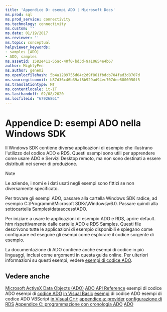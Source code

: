 ```yaml
---
title: 'Appendice D: esempi ADO | Microsoft Docs'
ms.prod: sql
ms.prod_service: connectivity
ms.technology: connectivity
ms.custom: ''
ms.date: 01/19/2017
ms.reviewer: ''
ms.topic: conceptual
helpviewer_keywords:
- samples [ADO]
- ADO, samples
ms.assetid: 1582e411-55ac-40f0-bd3d-9a10654e4b67
author: MightyPen
ms.author: genemi
ms.openlocfilehash: 5b4a1289755d04c2d9f861fbdcb704fad3d8707d
ms.sourcegitcommit: b87d36c46b39af8b929ad94ec707dee8800950f5
ms.translationtype: MT
ms.contentlocale: it-IT
ms.lasthandoff: 02/08/2020
ms.locfileid: "67926861"
---
```

# <a name="appendix-d-ado-samples-in-the-windows-sdk"></a>Appendice D: esempi ADO nella Windows SDK
Il Windows SDK contiene diverse applicazioni di esempio che illustrano l'utilizzo del codice ADO e RDS. Questi esempi sono utili per apprendere come usare ADO e Servizi Desktop remoto, ma non sono destinati a essere distribuiti nei server di produzione.

> [!NOTE]
>  Le aziende, i nomi e i dati usati negli esempi sono fittizi se non diversamente specificato.

 Per trovare gli esempi ADO, passare alla cartella Windows SDK radice, ad esempio C:\Programmi\Microsoft SDKs\Windows\v6.0. Passare quindi alla sottocartella Samples\dataaccess\ADO.

 Per iniziare a usare le applicazioni di esempio ADO e RDS, aprire default. htm rispettivamente dalle cartelle ADO e RDS Samples. Questi file descrivono tutte le applicazioni di esempio disponibili e spiegano come configurare ed eseguire gli esempi come esplorare il codice sorgente di esempio.

 La documentazione di ADO contiene anche esempi di codice in più linguaggi, inclusi come argomenti in questa guida online. Per ulteriori informazioni su questi esempi, vedere [esempi di codice ADO](../../../ado/reference/ado-api/ado-code-examples.md).

## <a name="see-also"></a>Vedere anche
 [Microsoft ActiveX Data Objects (ADO)](../../../ado/microsoft-activex-data-objects-ado.md) [ADO API Reference](../../../ado/reference/ado-api/ado-api-reference.md) esempi di codice ADO esempi di [codice ADO](../../../ado/reference/ado-api/ado-code-examples.md) [in Visual Basic](../../../ado/reference/ado-api/ado-code-examples-in-visual-basic.md) [esempi](../../../ado/reference/ado-api/ado-code-examples-vbscript.md) di codice ADO esempi di codice ADO VBScript [in Visual C++](../../../ado/reference/ado-api/ado-code-examples-in-visual-c.md) [appendice a: provider](../../../ado/guide/appendixes/appendix-a-providers.md) [configurazione di RDS](../../../ado/guide/remote-data-service/configuring-rds.md) [Appendice C: programmazione con cronologia ADO](../../../ado/guide/appendixes/appendix-c-programming-with-ado.md) [ADO](../../../ado/guide/ado-history.md)
